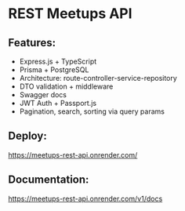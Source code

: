 # REST Meetups API

## Features:
- Express.js + TypeScript
- Prisma + PostgreSQL
- Architecture: route-controller-service-repository
- DTO validation + middleware
- Swagger docs
- JWT Auth + Passport.js
- Pagination, search, sorting via query params

## Deploy:
https://meetups-rest-api.onrender.com/

## Documentation:
https://meetups-rest-api.onrender.com/v1/docs
